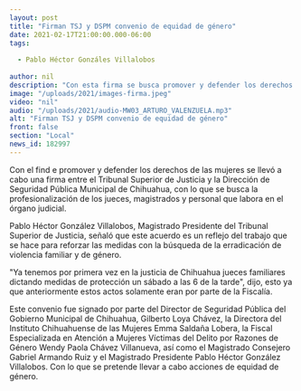 ```yaml
---
layout: post
title: "Firman TSJ y DSPM convenio de equidad de género"
date: 2021-02-17T21:00:00.000-06:00
tags:
  
  - Pablo Héctor Gonzáles Villalobos
  
author: nil
description: "Con esta firma se busca promover y defender los derechos de las mujeres."
image: "/uploads/2021/images-firma.jpeg"
video: "nil"
audio: "/uploads/2021/audio-MW03_ARTURO_VALENZUELA.mp3"
alt: "Firman TSJ y DSPM convenio de equidad de género"
front: false
section: "Local"
news_id: 182997
---
```


Con el find e promover y defender los derechos de las mujeres se llevó a cabo una firma entre el Tribunal Superior de Justicia y la Dirección de Seguridad Pública Municipal de Chihuahua, con lo que se busca la profesionalización de los jueces, magistrados y personal que labora en el órgano judicial.

Pablo Héctor González Villalobos, Magistrado Presidente del Tribunal Superior de Justicia, señaló que este acuerdo es un reflejo del trabajo que se hace para reforzar las medidas con la búsqueda de la erradicación de violencia familiar y de género.

"Ya tenemos por primera vez en la justicia de Chihuahua jueces familiares dictando medidas de protección un sábado a las 6 de la tarde", dijo, esto ya que anteriormente estos actos solamente eran por parte de la Fiscalía. 

Este convenio fue signado por parte del Director de Seguridad Pública del Gobierno Municipal de Chihuahua, Gilberto Loya Chávez, la Directora del Instituto Chihuahuense de las Mujeres Emma Saldaña Lobera, la Fiscal Especializada en Atención a Mujeres Víctimas del Delito por Razones de Género Wendy Paola Chávez Villanueva, así como el  Magistrado Consejero Gabriel Armando Ruiz y el Magistrado Presidente Pablo Héctor González Villalobos. Con lo que se pretende llevar a cabo acciones de equidad de género.